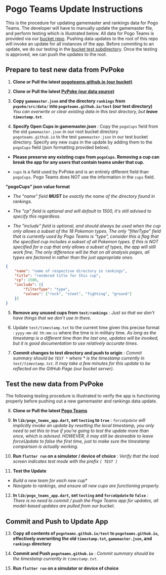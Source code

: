 # Pogo Teams Update Instructions 
This is the procedure for updating gamemaster and rankings data for Pogo Teams. The developer will have to manually update the gamemaster file, and perform testing which is illustrated below. All data for Pogo Teams is provided via our [bucket repo](https://github.com/PogoTeams/pogoteams.github.io). Pushing data updates to the root of this repo will invoke an update for all instances of the app. Before commiting to an update, we do our testing in the [bucket test subdirectory](https://github.com/PogoTeams/pogoteams.github.io/tree/main/test). Once the testing is approved, we can push the updates to the root.

## Prepare to test new data from PvPoke
1) **Clone or Pull the latest [pogoteams.github.io (our bucket)](https://github.com/PogoTeams/pogoteams.github.io)**

2) **Clone or Pull the latest [PvPoke (our data source)](https://github.com/pvpoke/pvpoke/tree/master/src)**

3) **Copy `gamemaster.json` and the directory `rankings` from `pvpoke/src/data/` into `pogoteams.github.io/test` (our test directory)** *You can overwrite or clear existing data in this test directory, but **leave `timestamp.txt`***.

4) **Specify Open Cups in gamemaster.json** : Copy the `pogoCups` field from the old `gamemaster.json` in our root bucket directory `pogoteams.github.io` to the test `gamemaster.json` in our test bucket directory. Specify any new cups in the update by adding them to the `pogoCups` field (json formatting provided below).

- **Please preserve any existing cups from `pogoCups`. Removing a cup can break the app for any users that contain teams under that cup.**

- `cups` is a field used by PvPoke and is an entirely different field than `pogoCups`. Pogo Teams does NOT use the information in the `cups` field.

**"pogoCups" json value format**
- *The "name" field **MUST** be exactly the name of the directory found in rankings.*

- *The "cp" field is optional and will default to 1500, it's still advised to specify this regardless.*

- *The "include" field is optional, and should always be used when the cup only allows a subset of the 18 Pokemon types. The only "filterType" field that is currently used by Pogo Teams is "type", consider this a flag that the specified cup includes a subset of all Pokemon types. If this is NOT specified for a cup that only allows a subset of types, the app will still work fine; The only difference will be that on all analysis pages, all types are factored in rather than the just appropriate ones.*

```json
{
    "name": "name of respective directory in rankings",
    "title": "rendered title for this cup",
    "cp": 1500,
    "include": [{
        "filterType": "type",
        "values": ["rock", "steel", "fighting", "ground"]
    }]
}
```

5) **Remove any unused cups from `test/rankings`** : *Just so that we don't have things that we don't use in there.*

6) Update `test/timestamp.txt` to the current time given this precise format : `yyyy-mm-dd hh:mm:ss` where the time is in military time. *As long as the timestamp is a different time than the last one, updates will be invoked, but it is good documentation to use relatively accurate times.*

7) **Commit changes to test directory and push to origin** : *Commit summary should be `TEST *` where * is the timestamp currently in `test/timestamp.txt`. It may take a few minutes for this update to be reflected on the GitHub Page (our bucket server).*

## Test the new data from PvPoke 
The following testing procedure is illustrated to verify the app is functioning properly before pushing out a new gamemaster and rankings data update.

8) **Clone or Pull the latest [Pogo Teams](https://github.com/PogoTeams/pogo_teams)**

9) **In `lib/pogo_teams_app.dart`, set `testing` to `true`** : *`forceUpdate` will implicitly invoke an update by resetting the local timestamp, you only need to set this to true if you're going to test the update more than once, which is advised. HOWEVER, it may still be desireable to leave forceUpdate to false the first time, just to make sure the timestamp comparison is actually working.*

10) **Run `flutter run` on a simulator / device of choice** : *Verify that the load screen indicates test mode with the prefix `[ TEST ]`*

11) **Test the Update**
- *Build a new team for each new cup**
- *Navigate to rankings, and ensure all new cups are functioning properly.*

12) **In `lib/pogo_teams_app.dart`, set `testing` and `forceUpdate` to `false`** : *There is no need to commit / push the Pogo Teams app for updates, all model-based updates are pulled from our bucket.*

## Commit and Push to Update App

13) **Copy all contents of `pogoteams.github.io/test` to `pogoteams.github.io`, effectively overwriting the old `timestamp.txt`, `gamemaster.json`, and `rankings` directory**

14) **Commit and Push `pogoteams.github.io`** : *Commit summary should be the timestamp currently in `timestamp.txt`.*

15) **Run `flutter run` on a simulator or device of choice**